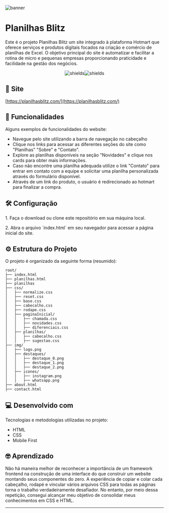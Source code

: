 ![banner](https://github.com/FelipeG-Almeida/PlanilhasBlitz/assets/73674044/0a054a56-453a-4e2e-b85d-629c79ae7cae)

<h1 align="left" id="title">Planilhas Blitz</h1>

<p id="description">Este é o projeto Planilhas Blitz um site integrado à plataforma Hotmart que oferece serviços e produtos digitais focados na criação e comércio de planilhas de Excel. O objetivo principal do site é automatizar e facilitar a rotina de micro e pequenas empresas proporcionando praticidade e facilidade na gestão dos negócios.</p>

<p align="center"><img src="https://img.shields.io/badge/html5-%23E34F26.svg?style=for-the-badge&amp;logo=html5&amp;logoColor=white" alt="shields"><img src="https://img.shields.io/badge/css3-%231572B6.svg?style=for-the-badge&amp;logo=css3&amp;logoColor=white" alt="shields"></p>

<h2>🚀 Site</h2>

[https://planilhasblitz.com/](https://planilhasblitz.com/)
  
<h2>🧐 Funcionalidades</h2>

Alguns exemplos de funcionalidades do website:

*   Navegue pelo site utilizando a barra de navegação no cabeçalho
*   Clique nos links para acessar as diferentes seções do site como "Planilhas" "Sobre" e "Contato".
*   Explore as planilhas disponíveis na seção "Novidades" e clique nos cards para obter mais informações.
*   Caso não encontre uma planilha adequada utilize o link "Contato" para entrar em contato com a equipe e solicitar uma planilha personalizada através do formulário disponível.
*   Através de um link do produto, o usuário é redirecionado ao hotmart para finalizar a compra.

<h2>🛠️ Configuração</h2>

<p>1. Faça o download ou clone este repositório em sua máquina local.</p>

<p>2. Abra o arquivo ´index.html´ em seu navegador para acessar a página inicial do site.</p>

## ⚙️ Estrutura do Projeto

O projeto é organizado da seguinte forma (resumido):

```
root/
├── index.html
├── planilhas.html
├── planilhas
├── css/
│   ├── normalize.css
│   ├── reset.css
│   ├── base.css
│   ├── cabecalho.css
│   ├── rodape.css
│   ├── paginaInicial/
│   │   ├── chamada.css
│   │   ├── novidades.css
│   │   ├── diferenciais.css
│   ├── planilhas/
│   │   ├── cabecalho.css
│   │   ├── sugestao.css
├── img/
│   ├── logo.png
│   ├── destaques/
│   │   ├── destaque_0.png
│   │   ├── destaque_1.png
│   │   ├── destaque_2.png
│   ├── icones/
│   │   ├── instagram.png
│   │   ├── whatsapp.png
├── about.html
├── contact.html
```
  
<h2>💻 Desenvolvido com</h2>

Tecnologias e metodologias utilizadas no projeto:

*   HTML
*   CSS
*   Mobile First

## 🤓 Aprendizado

Não há maneira melhor de reconhecer a importância de um framework frontend na construção de uma interface do que construir um website montando seus componentes do zero. A experiência de copiar e colar cada cabeçalho, rodapé e vincular vários arquivos CSS para todas as páginas torna o trabalho verdadeiramente desafiador. No entanto, por meio dessa repetição, consegui alcançar meu objetivo de consolidar meus conhecimentos em CSS e HTML.

---
